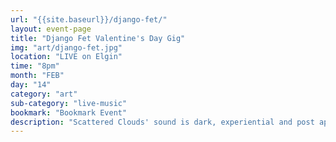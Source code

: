 ```yaml
---
url: "{{site.baseurl}}/django-fet/"
layout: event-page
title: "Django Fet Valentine's Day Gig"
img: "art/django-fet.jpg"
location: "LIVE on Elgin"
time: "8pm"
month: "FEB"
day: "14"
category: "art"
sub-category: "live-music"
bookmark: "Bookmark Event"
description: "Scattered Clouds' sound is dark, experiential and post apocalyptic. It layers artificial enstasy with bouts of unsteady euphoria and romanticism. Brooding rhythms and precise noise from this experimental 3-piece underline film noir imagery and auto-fictional narratives."
---
```

